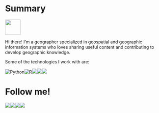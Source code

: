 # Summary

<img src="https://programapa.github.io/img/programapa-logo-gris-circulo.png" width="50" height="50">

Hi there! I'm a geographer specialized in geospatial and geographic information systems who loves sharing useful content and contributing to develop geographic knowledge.

Some of the technologies I work with are:

<img alt="Python" src="https://img.shields.io/badge/python-%2314354C.svg?&style=for-the-badge&logo=python&logoColor=white"/><img alt="R" src="https://img.shields.io/badge/r-%23276DC3.svg?&style=for-the-badge&logo=r&logoColor=white"/>[![](https://img.shields.io/badge/QGIS-green?style=for-the-badge&logo=qgis&logoColor=white)]()[![](https://img.shields.io/badge/PostGIS-blue?style=for-the-badge&logo=postgresql&logoColor=white)]()[![](https://img.shields.io/badge/Actions-black?style=for-the-badge&logo=github&logoColor=white)]()

# Follow me!
[![](https://img.shields.io/badge/@progra_mapa-white?style=for-the-badge&labelColor=blue&logo=Twitter&logoColor=white)](https://twitter.com/progra_mapa)[![](https://img.shields.io/badge/PrograMapa-grey?style=for-the-badge&logo=wordpress)](https://programapa.wordpress.com)[![](https://img.shields.io/badge/Roberto-blue?style=for-the-badge&logo=linkedin)](https://linkedin.com/in/robertojl)[![](https://img.shields.io/badge/@progra_mapa-white?style=for-the-badge&logo=instagram)](https://instagram.com/progra_mapa)






